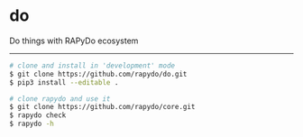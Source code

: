 # do
Do things with RAPyDo ecosystem

---

```bash
# clone and install in 'development' mode
$ git clone https://github.com/rapydo/do.git
$ pip3 install --editable .

# clone rapydo and use it
$ git clone https://github.com/rapydo/core.git
$ rapydo check
$ rapydo -h
```


